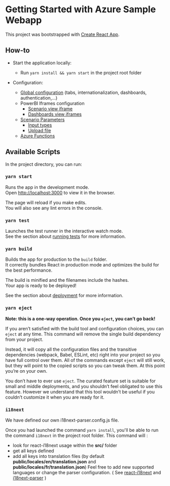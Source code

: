 # Getting Started with Azure Sample Webapp

This project was bootstrapped with [Create React App](https://github.com/facebook/create-react-app).

## How-to

- Start the application locally:
  - Run `yarn install && yarn start` in the project root folder

- Configuration:
  - [Global configuration](https://github.com/Cosmo-Tech/azure-sample-webapp/tree/main/src/config) (tabs, internationalization, dashboards, authentication,...)
  - PowerBI Iframes configuration
    - [Scenario view iframe](https://github.com/Cosmo-Tech/azure-sample-webapp/tree/main/src/views/Scenario)
    - [Dashboards view iframes](https://github.com/Cosmo-Tech/azure-sample-webapp/tree/main/src/views/Dashboards)
  - [Scenario Parameters](https://github.com/Cosmo-Tech/azure-sample-webapp/tree/main/src/components/ScenarioParameters)
    - [Input types](https://github.com/Cosmo-Tech/azure-sample-webapp/tree/main/src/components/ScenarioParameters/components)
    - [Upload file](https://github.com/Cosmo-Tech/azure-sample-webapp/tree/main/src/components/ScenarioParameters/components/tabs)
  - [Azure Functions](https://github.com/Cosmo-Tech/azure-sample-webapp/tree/main/api)


## Available Scripts

In the project directory, you can run:

### `yarn start`

Runs the app in the development mode.\
Open [http://localhost:3000](http://localhost:3000) to view it in the browser.

The page will reload if you make edits.\
You will also see any lint errors in the console.

### `yarn test`

Launches the test runner in the interactive watch mode.\
See the section about [running tests](https://facebook.github.io/create-react-app/docs/running-tests) for more information.

### `yarn build`

Builds the app for production to the `build` folder.\
It correctly bundles React in production mode and optimizes the build for the best performance.

The build is minified and the filenames include the hashes.\
Your app is ready to be deployed!

See the section about [deployment](https://facebook.github.io/create-react-app/docs/deployment) for more information.

### `yarn eject`

**Note: this is a one-way operation. Once you `eject`, you can’t go back!**

If you aren’t satisfied with the build tool and configuration choices, you can `eject` at any time. This command will remove the single build dependency from your project.

Instead, it will copy all the configuration files and the transitive dependencies (webpack, Babel, ESLint, etc) right into your project so you have full control over them. All of the commands except `eject` will still work, but they will point to the copied scripts so you can tweak them. At this point you’re on your own.

You don’t have to ever use `eject`. The curated feature set is suitable for small and middle deployments, and you shouldn’t feel obligated to use this feature. However we understand that this tool wouldn’t be useful if you couldn’t customize it when you are ready for it.

### `i18next`
We have defined our own i18next-parser.config.js file.

Once you had launched the command `yarn install`, you'll be able to run the command `i18next` in the project root folder.
This command will :
- look for react-i18next usage within the __src/__ folder
- get all keys defined
- add all keys into translation files (by default __public/locales/en/translation.json__ and __public/locales/fr/translation.json__)
Feel free to add new supported languages or change the parser configuration. ( See [react-i18next](https://github.com/i18next/react-i18next) and [i18next-parser](https://github.com/i18next/i18next-parser) )
